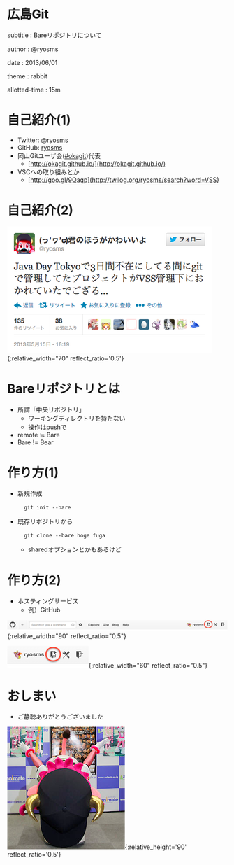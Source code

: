 # 広島Git

subtitle
:	Bareリポジトリについて

author
:   @ryosms

date
:   2013/06/01

theme
:	rabbit

allotted-time
:	15m

# 自己紹介(1)

* Twitter: [@ryosms](https://twitter.com/ryosms)
* GitHub: [ryosms](https://github.com/ryosms)
* 岡山Gitユーザ会([#okagit](https://twitter.com/search/realtime?q=%23okagit&src=typd))代表
	* [http://okagit.github.io/](http://okagit.github.io/)
* VSCへの取り組みとか
	* [http://goo.gl/9Qaqp](http://twilog.org/ryosms/search?word=VSS)

# 自己紹介(2)

![](./images/tweet.png){:relative_width="70" reflect_ratio='0.5'}

# Bareリポジトリとは

* 所謂「中央リポジトリ」
	* ワーキングディレクトリを持たない
	* 操作はpushで
* remote ≒ Bare
* Bare != Bear

# 作り方(1)

* 新規作成

		git init --bare

* 既存リポジトリから

		git clone --bare hoge fuga

	* sharedオプションとかもあるけど

# 作り方(2)

* ホスティングサービス
	* 例）GitHub

![](./images/github.png){:relative_width="90" reflect_ratio="0.5"}

![](./images/github2.png){:relative_width="60" reflect_ratio="0.5"}

# おしまい

* ご静聴ありがとうございました

![](./images/bell6.png){:relative_height='90' reflect_ratio='0.5'}

